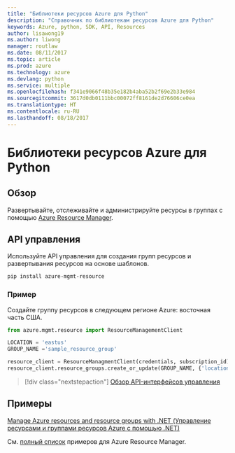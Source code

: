 ```yaml
---
title: "Библиотеки ресурсов Azure для Python"
description: "Справочник по библиотекам ресурсов Azure для Python"
keywords: Azure, python, SDK, API, Resources
author: lisawong19
ms.author: liwong
manager: routlaw
ms.date: 08/11/2017
ms.topic: article
ms.prod: azure
ms.technology: azure
ms.devlang: python
ms.service: multiple
ms.openlocfilehash: f341e9066f48b35e182b4aba52b2f69e2b33e984
ms.sourcegitcommit: 3617d0db0111bbc00072ff8161de2d76606ce0ea
ms.translationtype: HT
ms.contentlocale: ru-RU
ms.lasthandoff: 08/18/2017
---
```

# <a name="azure-resources-libraries-for-python"></a>Библиотеки ресурсов Azure для Python

## <a name="overview"></a>Обзор 
Развертывайте, отслеживайте и администрируйте ресурсы в группах с помощью [Azure Resource Manager](https://docs.microsoft.com/en-us/azure/azure-resource-manager/resource-group-overview).

## <a name="management-api"></a>API управления
Используйте API управления для создания групп ресурсов и развертывания ресурсов на основе шаблонов.

```bash
pip install azure-mgmt-resource
```
### <a name="example"></a>Пример 
Создайте группу ресурсов в следующем регионе Azure: восточная часть США.

```python
from azure.mgmt.resource import ResourceManagementClient

LOCATION = 'eastus'
GROUP_NAME ='sample_resource_group'

resource_client = ResourceManagmentClient(credentials, subscription_id)
resource_client.resource_groups.create_or_update(GROUP_NAME, {'location': LOCATION})
```

> [!div class="nextstepaction"]
> [Обзор API-интерфейсов управления](/python/api/overview/azure/resources/managementlibrary)

## <a name="samples"></a>Примеры
[Manage Azure resources and resource groups with .NET (Управление ресурсами и группами ресурсов Azure с помощью .NET)](https://github.com/Azure-Samples/resource-manager-python-resources-and-groups)

См. [полный список](https://azure.microsoft.com/resources/samples/?platform=python&term=resource) примеров для Azure Resource Manager.
